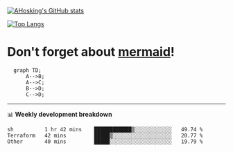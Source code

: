[![AHosking's GitHub stats](https://github-readme-stats.vercel.app/api?username=ahosking&count_private=true&show_icons=true&theme=onedark&hide_rank=true&include_all_commits=true)](https://github.com/ahosking)

[![Top Langs](https://github-readme-stats.vercel.app/api/top-langs/?username=ahosking&layout=compact&theme=onedark)](https://github.com/ahosking)


# Don't forget about [mermaid](https://github.blog/2022-02-14-include-diagrams-markdown-files-mermaid/)!

```mermaid
  graph TD;
      A-->B;
      A-->C;
      B-->D;
      C-->D;
```
-------

📊 **Weekly development breakdown**

<!--START_SECTION:waka-->

```text
sh          1 hr 42 mins    ████████████▒░░░░░░░░░░░░   49.74 %
Terraform   42 mins         █████▒░░░░░░░░░░░░░░░░░░░   20.77 %
Other       40 mins         █████░░░░░░░░░░░░░░░░░░░░   19.79 %
```

<!--END_SECTION:waka-->

